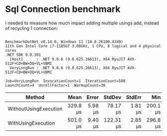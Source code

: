 ﻿# Sql Connection benchmark

I needed to measure how much impact adding multiple usings add, instead of recycling 1 connection:

```

BenchmarkDotNet v0.14.0, Windows 11 (10.0.26100.4349)
11th Gen Intel Core i7-1185G7 3.00GHz, 1 CPU, 8 logical and 4 physical cores
.NET SDK 9.0.301
  [Host]      : .NET 9.0.6 (9.0.625.26613), X64 RyuJIT AVX-512F+CD+BW+DQ+VL+VBMI
  VeryLongRun : .NET 9.0.6 (9.0.625.26613), X64 RyuJIT AVX-512F+CD+BW+DQ+VL+VBMI

Job=VeryLongRun  InvocationCount=1  IterationCount=500  
LaunchCount=4  UnrollFactor=1  WarmupCount=30  

```
| Method                | Mean     | Error   | StdDev    | StdErr  | Min      | Max      | Op/s    | Allocated |
|---------------------- |---------:|--------:|----------:|--------:|---------:|---------:|--------:|----------:|
| WithoutUsingExecution | 329.8 μs | 5.98 μs |  78.17 μs | 1.81 μs | 200.1 μs | 595.7 μs | 3,032.1 |   5.46 KB |
| WithUsingExecution    | 501.0 μs | 9.40 μs | 122.31 μs | 2.85 μs | 296.8 μs | 906.8 μs | 1,996.2 |   7.95 KB |
